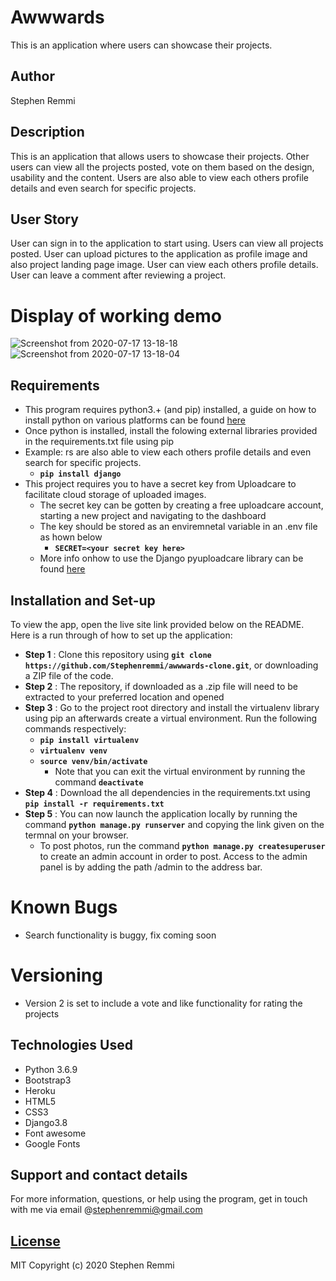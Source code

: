 # Awwwards
This is an application where users can showcase their projects.

## Author
Stephen Remmi


## Description
This is an application that allows users to showcase their projects. Other users can view all the projects posted, vote on them based on the design, usability and the content. Users are also able to view each others profile details and even search for specific projects.

## User Story
User can sign in to the application to start using.
Users can view all projects posted.
User can upload pictures to the application as profile image and also project landing page image.
User can view each others profile details.
User can leave a comment after reviewing a project.

# Display of working demo
![Screenshot from 2020-07-17 13-18-18](https://user-images.githubusercontent.com/61972580/87777450-2c936a80-c832-11ea-9659-150d42bbe068.png)
![Screenshot from 2020-07-17 13-18-04](https://user-images.githubusercontent.com/61972580/87777271-dde5d080-c831-11ea-8bfb-7f7e1d841f79.png)

## Requirements
* This program requires python3.+ (and pip) installed, a guide on how to install python on various platforms can be found [here](https://www.python.org/)
* Once python is installed, install the folowing external libraries provided in the requirements.txt file using pip
* Example: rs are also able to view each others profile details and even search for specific projects.
    * **`pip install django`**
* This project requires you to have a secret key from Uploadcare to facilitate cloud storage of uploaded images.
    * The secret key can be gotten by creating a free uploadcare account, starting a new project and navigating to the dashboard
    * The key should be stored as an enviremnetal variable in an .env file as hown below
        * **`SECRET=<your secret key here>`**
    * More info onhow to use the Django pyuploadcare library can be found [here](https://uploadcare.com/docs/guides/django/)

## Installation and Set-up
To view the app, open the live site link provided below on the README.
Here is a run through of how to set up the application:
* **Step 1** : Clone this repository using **`git clone https://github.com/Stephenremmi/awwwards-clone.git`**, or downloading a ZIP file of the code.
* **Step 2** : The repository, if downloaded as a .zip file will need to be extracted to your preferred location and opened
* **Step 3** : Go to the project root directory and install the virtualenv library using pip an afterwards create a virtual environment. Run the following commands respectively:
    * **`pip install virtualenv`**
    * **`virtualenv venv`**
    * **`source venv/bin/activate`**
        * Note that you can exit the virtual environment by running the command **`deactivate`**
* **Step 4** : Download the all dependencies in the requirements.txt using **`pip install -r requirements.txt`**
* **Step 5** : You can now launch the application locally by running the command **`python manage.py runserver`** and copying the link given on the termnal on your browser.
    * To post photos, run the command  **`python manage.py createsuperuser`** to create an admin account in order to post. Access to the admin panel is by adding the path /admin to the address bar.


# Known Bugs
* Search functionality is buggy, fix coming soon

# Versioning
* Version 2 is set to include a vote and like functionality for rating the projects

## Technologies Used
* Python 3.6.9
* Bootstrap3
* Heroku
* HTML5
* CSS3
* Django3.8
* Font awesome
* Google Fonts

## Support and contact details
For more information, questions, or help using the program, get in touch with me via email @stephenremmi@gmail.com

## [License](https://github.com/Stephenremmi/awwwards-clone/blob/master/LICENSE)
MIT Copyright (c) 2020 Stephen Remmi
